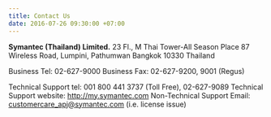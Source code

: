 ```yaml
---
title: Contact Us
date: 2016-07-26 09:30:00 +07:00
---
```


**Symantec (Thailand) Limited.**
23 Fl., M Thai Tower-All Season Place
87 Wireless Road, Lumpini, Pathumwan
Bangkok 10330 Thailand

Business Tel: 02-627-9000
Business Fax: 02-627-9200, 9001 (Regus)

Technical Support tel: 001 800 441 3737 (Toll Free), 02-627-9089
Technical Support website: http://my.symantec.com
Non-Technical Support Email: customercare_apj@symantec.com (i.e. license issue)